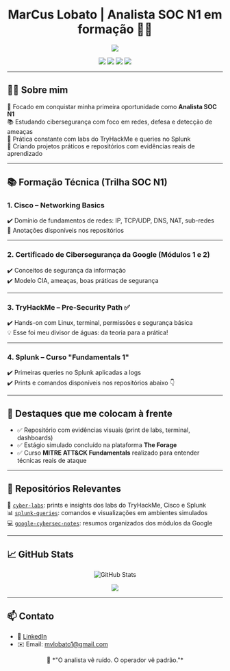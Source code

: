 <h1 align="center">MarCus Lobato | Analista SOC N1 em formação 👨‍💻</h1>

<p align="center">
  <img src="https://capsule-render.vercel.app/api?type=waving&color=0:f3f1f2,100:1049dc&height=180&section=header&text=Bem-vindo%20ao%20meu%20perfil!&fontSize=30&fontAlignY=40&desc=SOC%20Analyst%20%7C%20Cybersecurity%20Student&descSize=18&animation=fadeIn" />
</p>

<p align="center">
  <img src="https://img.shields.io/badge/Cisco%20Networking-✔️-blue?style=flat-square&logo=cisco" />
  <img src="https://img.shields.io/badge/Google%20Cybersecurity-Módulo%202-yellow?style=flat-square&logo=google" />
  <img src="https://img.shields.io/badge/TryHackMe-PreSecurity%20✔️-red?style=flat-square&logo=tryhackme" />
  <img src="https://img.shields.io/badge/Splunk-Básico-green?style=flat-square&logo=splunk" />
</p>

---

## 🙋‍♂️ Sobre mim

🎯 Focado em conquistar minha primeira oportunidade como **Analista SOC N1**  
📚 Estudando cibersegurança com foco em redes, defesa e detecção de ameaças  
🧰 Prática constante com labs do TryHackMe e queries no Splunk  
🧪 Criando projetos práticos e repositórios com evidências reais de aprendizado  

---

## 📚 Formação Técnica (Trilha SOC N1)

### 1. Cisco – Networking Basics  
✔️ Domínio de fundamentos de redes: IP, TCP/UDP, DNS, NAT, sub-redes  
📄 Anotações disponíveis nos repositórios

---

### 2. Certificado de Cibersegurança da Google (Módulos 1 e 2)  
✔️ Conceitos de segurança da informação  
✔️ Modelo CIA, ameaças, boas práticas de segurança  

---

### 3. TryHackMe – Pre-Security Path ✅  
✔️ Hands-on com Linux, terminal, permissões e segurança básica  
💡 Esse foi meu divisor de águas: da teoria para a prática!

---

### 4. Splunk – Curso "Fundamentals 1"  
✔️ Primeiras queries no Splunk aplicadas a logs  
✔️ Prints e comandos disponíveis nos repositórios abaixo 👇

---

## 🚀 Destaques que me colocam à frente

- ✅ Repositório com evidências visuais (print de labs, terminal, dashboards)  
- ✅ Estágio simulado concluído na plataforma **The Forage**  
- ✅ Curso **MITRE ATT&CK Fundamentals** realizado para entender técnicas reais de ataque  

---

## 📂 Repositórios Relevantes

🔎 [`cyber-labs`](https://github.com/SEU-USUARIO/cyber-labs): prints e insights dos labs do TryHackMe, Cisco e Splunk  
📊 [`splunk-queries`](https://github.com/SEU-USUARIO/splunk-queries): comandos e visualizações em ambientes simulados  
💻 [`google-cybersec-notes`](https://github.com/SEU-USUARIO/google-cybersec-notes): resumos organizados dos módulos da Google

---

## 📈 GitHub Stats

<p align="center">
  <img src="https://github-readme-stats.vercel.app/api?username=Mvlobato&show_icons=true&theme=tokyonight" alt="GitHub Stats" />
</p>

<p align="center">
  <img src="https://streak-stats.demolab.com/?user=Mvlobato&theme=tokyonight&hide_border=true" />
</p>


---

## 📫 Contato

- 💼 [LinkedIn](https://linkedin.com/in/marcuslobatoti/)
- ✉️ Email: mvlobato1@gmail.com

<p align="center">
  🔐 *"O analista vê ruído. O operador vê padrão."*
</p>
